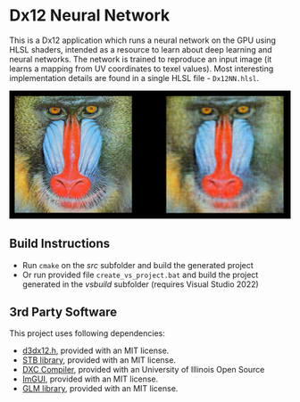 # Dx12 Neural Network

This is a Dx12 application which runs a neural network on the GPU using HLSL shaders, intended as a resource to learn about deep learning and neural networks. The network is trained to reproduce an input image (it learns a mapping from UV coordinates to texel values). Most interesting implementation details are found in a single HLSL file - `Dx12NN.hlsl`.

![Application Output](main.png "Application Output")

## Build Instructions

* Run `cmake` on the *src* subfolder and build the generated project
* Or run provided file `create_vs_project.bat` and build the project generated in the *vsbuild* subfolder (requires Visual Studio 2022)

## 3rd Party Software

This project uses following dependencies:
* [d3dx12.h](https://github.com/Microsoft/DirectX-Graphics-Samples/tree/master/Libraries/D3DX12), provided with an MIT license. 
* [STB library](https://github.com/nothings/stb/), provided with an MIT license.
* [DXC Compiler](https://github.com/microsoft/DirectXShaderCompiler), provided with an University of Illinois Open Source
* [ImGUI](https://github.com/ocornut/imgui), provided with an MIT license.
* [GLM library](https://github.com/g-truc/glm), provided with an MIT license.